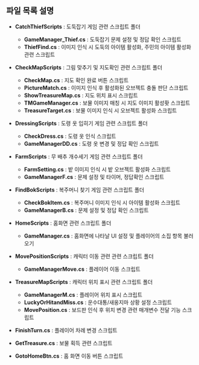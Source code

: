 ## 파일 목록 설명

+ **CatchThiefScripts** : 도둑잡기 게임 관련 스크립트 폴더
  + **GameManager_Thief.cs** : 도둑잡기 문제 설정 및 정답 확인 스크립트
  + **ThiefFind.cs** : 이미지 인식 시 도둑의 아이템 활성화, 주민의 아이템 활성화 관련 스크립트
+ **CheckMapScripts** : 그림 맞추기 및 지도확인 관련 스크립트 폴더
  + **CheckMap.cs** : 지도 확인 완료 버튼 스크립트
  + **PictureMatch.cs** : 이미지 인식 후 활성화된 오브젝트 충돌 판단 스크립트
  + **ShowTreasureMap.cs** : 지도 위치 표시 스크립트
  + **TMGameManager.cs** : 보물 이미지 매칭 시 지도 이미지 활성홧 스크립트
  + **TreasureTarget.cs** : 보물 이미지 인식 시 오브젝트 활성화 스크립트

+ **DressingScripts** : 도령 옷 입히기 게임 관련 스크립트 폴더
  + **CheckDress.cs** : 도령 옷 인식 스크립트
  + **GameManagerDD.cs** : 도령 옷 변경 및 정답 확인 스크립트

+ **FarmScripts** : 무 배추 개수세기 게임 관련 스크립트 폴더
  + **FarmSetting.cs** : 밭 이미지 인식 시 밭 오브젝트 활성화 스크립트
  + **GameManagerF.cs** : 문제 설정 및 타이머, 정답확인 스크립트

+ **FindBokScripts** : 복주머니 찾기 게임 관련 스크립트 폴더
  + **CheckBokItem.cs** : 복주머니 이미지 인식 시 아이템 활성화 스크립트
  + **GameManagerB.cs** : 문제 설정 및 정답 확인 스크립트

+ **HomeScripts** : 홈화면 관련 스크립트 폴더
  + **GameManager.cs** : 홈화면에 나타날 UI 설정 및 플레이어의 소집 항목 불러오기

+ **MovePositionScripts** : 캐릭터 이동 관련 관련 스크립트 폴더
  + **GameManagerMove.cs** : 플레이어 이동 스크립트

+ **TreasureMapScripts** : 캐릭터 위치 표시 관련 스크립트 폴더
  + **GameManagerM.cs** : 플레이어 위치 표시 스크립트
  + **LuckyOrHitandMiss.cs** : 운수대통/새옹지마 상황 설정 스크립트
  + **MovePosition.cs** : 보드판 인식 후 위치 변경 관련 매개변수 전달 기능 스크립트

+ **FinishTurn.cs** : 플레이어 차례 변경 스크립트
+ **GetTreasure.cs** : 보물 획득 관련 스크립트
+ **GotoHomeBtn.cs** : 홈 화면 이동 버튼 스크립트
